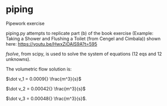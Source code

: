 # piping
Pipework exercise

piping.py attempts to replicate part (b) of the book exercise (Example: Taking a Shower and Flushing a Toilet (from Cengel and Cimbala)) shown here:
https://youtu.be/HwxZiOAlS9A?t=595

*fsolve*, from scipy, is used to solve the system of equations (12 eqs and 12 unknowns).

The volumetric flow solution is:

$\dot v_1 = 0.0009{} \frac{m^3}{s}$

$\dot v_2 = 0.00042{} \frac{m^3}{s}$

$\dot v_3 = 0.00048{} \frac{m^3}{s}$.


